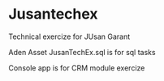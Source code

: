 # Jusantechex
Technical exercize for JUsan Garant

Aden Asset JusanTechEx.sql is for sql tasks

Console app is for CRM module exercize
